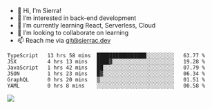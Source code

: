 - 👋 Hi, I’m Sierra!
- 👀 I’m interested in back-end development
- 🌱 I’m currently learning React, Serverless, Cloud
- 💞️ I’m looking to collaborate on learning
- 📫 Reach me via git@sierrac.dev

<!--START_SECTION:waka-->

```text
TypeScript   13 hrs 58 mins  ████████████████░░░░░░░░░   63.77 %
JSX          4 hrs 13 mins   ████▓░░░░░░░░░░░░░░░░░░░░   19.28 %
JavaScript   1 hrs 42 mins   ██░░░░░░░░░░░░░░░░░░░░░░░   07.79 %
JSON         1 hrs 23 mins   █▓░░░░░░░░░░░░░░░░░░░░░░░   06.34 %
GraphQL      0 hrs 20 mins   ▒░░░░░░░░░░░░░░░░░░░░░░░░   01.51 %
YAML         0 hrs 8 mins    ░░░░░░░░░░░░░░░░░░░░░░░░░   00.58 %
```

<!--END_SECTION:waka-->


![](https://hit.yhype.me/github/profile?user_id=7351311)
